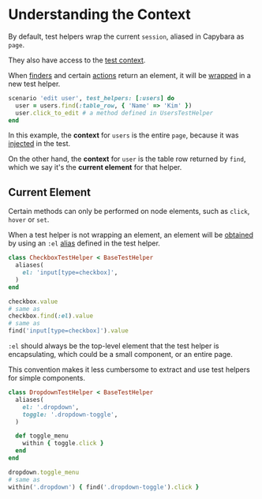 [actions]: /guide/essentials/actions
[alias]: /guide/essentials/aliases
[finders]: /guide/essentials/finders
[to_capybara_node]: /api/#to-capybara-node
[injection]: /guide/essentials/injection
[wrapping]: /api/#wrap-element
[test context]: /api/#delegate-to-test-context

# Understanding the Context

By default, test helpers wrap the current `session`, aliased in Capybara as `page`.

They also have access to the [test context].

When [finders] and certain [actions] return an element, it will be [wrapped][wrapping] in a new test helper.

```ruby
scenario 'edit user', test_helpers: [:users] do
  user = users.find(:table_row, { 'Name' => 'Kim' })
  user.click_to_edit # a method defined in UsersTestHelper
end
```

In this example, the __context__ for `users` is the entire `page`, because it was [injected][injection] in the test.

On the other hand, the __context__ for `user` is the table row returned by `find`, which we say it's the __current element__ for that helper.

## Current Element

Certain methods can only be performed on node elements, such as `click`, `hover` or `set`.

When a test helper is not wrapping an element, an element will be [obtained][to_capybara_node] by using an `:el` [alias] defined in the test helper.

```ruby
class CheckboxTestHelper < BaseTestHelper
  aliases(
    el: 'input[type=checkbox]',
  )
end

checkbox.value
# same as
checkbox.find(:el).value
# same as
find('input[type=checkbox]').value
```

`:el` should always be the top-level element that the test helper is encapsulating, which could be a small component, or an entire page.

This convention makes it less cumbersome to extract and use test helpers for simple components.

```ruby
class DropdownTestHelper < BaseTestHelper
  aliases(
    el: '.dropdown',
    toggle: '.dropdown-toggle',
  )

  def toggle_menu
    within { toggle.click }
  end
end

dropdown.toggle_menu
# same as
within('.dropdown') { find('.dropdown-toggle').click }
```

